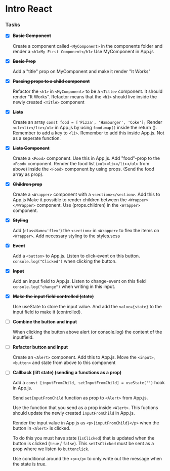 # Intro React


### Tasks

- [x] ~~**Basic Component**~~

  Create a component called `<MyComponent>` in the components folder and render a `<h1>My First Component</h1>` Use MyComponent in App.js

- [x] ~~**Basic Prop**~~

  Add a "title" prop on MyComponent and make it render "It Works"

- [x] ~~**Passing props to a child component**~~

  Refactor the `<h1>` in `<MyComponent>` to be a `<Title>` component. It should render "It Works". Refactor means that the `<h1>` should live inside the newly created `<Title>` component

- [x] ~~**Lists**~~

  Create an array `const food = ['Pizza', 'Hamburger', 'Coke'];` Render `<ul><li></li></ul>` in App.js by using `food.map()` inside the return (). Remember to add a key to `<li>`. Remember to add this inside App.js. Not as a seperate function.

- [x] ~~**Lists Component**~~

  Create a `<Food>` component. Use this in App.js. Add "food"-prop to the `<Food>` component. Render the food list (`<ul><li></li></ul>` from above) inside the `<Food>` component by using props. (Send the food array as prop).

- [x] ~~**Children prop**~~
  
  Create a `<Wrapper>` component with a `<section></section>`. Add this to App.js
Make it possible to render children between the `<Wrapper></Wrapper>` component. Use (props.children) in the `<Wrapper>` component.

- [x] ~~**Styling**~~
  
  Add (`className='flex'`) the `<section>` in `<Wrapper>` to flex the items on `<Wrapper>`. Add necessary styling to the styles.scss

- [x] ~~**Event**~~
  
  Add a `<button>` to App.js. Listen to click-event on this button. `console.log("Clicked")` when clicking the button.

- [x] ~~**Input**~~
  
  Add an input field to App.js. Listen to change-event on this field `console.log("change")` when writing in this input.

- [x] ~~**Make the input field controlled (state)**~~

  Use useState to store the input value. And add the `value={state}` to the input field to make it (controlled).

- [ ] **Combine the button and input**

  When clicking the button above alert (or console.log) the content of the inputfield.

- [ ] **Refactor button and input**

  Create an `<Alert>` component. Add this to App.js. Move the `<input>`, `<button>` and state from above to this component

- [ ] **Callback (lift state) (sending a functions as a prop)**
  
  Add a `const [inputFromChild, setInputFromChild] = useState('')` hook in App.js.

  Send `setInputFromChild` function as prop to `<Alert>` from App.js.

  Use the function that you send as a prop inside `<Alert>`. This fuctions should update the newly created `inputFromChild` in App.js.

  Render the input value in App.js as `<p>{inputFromChild}</p>` when the button in `<Alert>` is clicked.

  To do this you must have state (`isClicked`) that is updated when the button is clicked (`true` / `false`). This `setIsClicked` must be sent as a prop where we listen to `buttonclick`.

  Use conditional around the `<p></p>` to only write out the message when the state is true.
